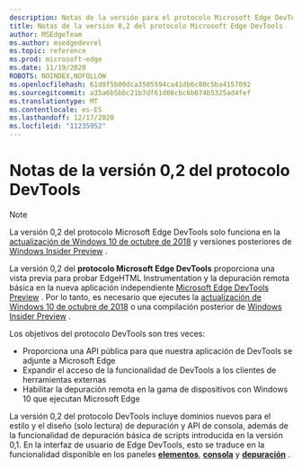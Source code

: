 ```yaml
---
description: Notas de la versión para el protocolo Microsoft Edge DevTools, versión 0,2
title: Notas de la versión 0,2 del protocolo Microsoft Edge DevTools
author: MSEdgeTeam
ms.author: msedgedevrel
ms.topic: reference
ms.prod: microsoft-edge
ms.date: 11/19/2020
ROBOTS: NOINDEX,NOFOLLOW
ms.openlocfilehash: 61d8f5b00dca3505594ca41db6c80c5ba4157092
ms.sourcegitcommit: a35a6b5bbc21b7df61d08cbc6b074b5325ad4fef
ms.translationtype: MT
ms.contentlocale: es-ES
ms.lasthandoff: 12/17/2020
ms.locfileid: "11235952"
---
```

# Notas de la versión 0,2 del protocolo DevTools

> [!NOTE]
> La versión 0,2 del protocolo Microsoft Edge DevTools solo funciona en la [actualización de Windows 10 de octubre de 2018](/windows/uwp/whats-new/windows-10-build-17763) y versiones posteriores de [Windows Insider Preview](https://insider.windows.com/getting-started/) .

La versión 0,2 del **protocolo Microsoft Edge DevTools** proporciona una vista previa para probar EdgeHTML Instrumentation y la depuración remota básica en la nueva aplicación independiente [Microsoft Edge DevTools Preview](https://www.microsoft.com/store/p/microsoft-edge-devtools-preview/9mzbfrmz0mnj?activetab=pivot%3aoverviewtab) . Por lo tanto, es necesario que ejecutes la [actualización de Windows 10 de octubre de 2018](/windows/uwp/whats-new/windows-10-build-17763) o una compilación posterior de [Windows Insider Preview](https://insider.windows.com/getting-started/) .

Los objetivos del protocolo DevTools son tres veces:

 - Proporciona una API pública para que nuestra aplicación de DevTools se adjunte a Microsoft Edge
 - Expandir el acceso de la funcionalidad de DevTools a los clientes de herramientas externas
 - Habilitar la depuración remota en la gama de dispositivos con Windows 10 que ejecutan Microsoft Edge 

La versión 0,2 del protocolo DevTools incluye dominios nuevos para el estilo y el diseño (solo lectura) de depuración y API de consola, además de la funcionalidad de depuración básica de scripts introducida en la versión 0,1. En la interfaz de usuario de Edge DevTools, esto se traduce en la funcionalidad disponible en los paneles [**elementos**](../../devtools-guide/elements.md), [**consola**](../../devtools-guide/console.md) y [**depuración**](../../devtools-guide/debugger.md)  .
